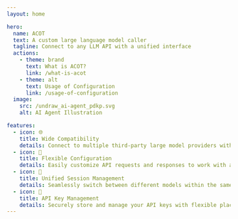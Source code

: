 ```yaml
---
layout: home

hero:
  name: ACOT
  text: A custom large language model caller
  tagline: Connect to any LLM API with a unified interface
  actions:
    - theme: brand
      text: What is ACOT?
      link: /what-is-acot
    - theme: alt
      text: Usage of Configuration
      link: /usage-of-configuration
  image:
    src: /undraw_ai-agent_pdkp.svg
    alt: AI Agent Illustration

features:
  - icon: 🌐
    title: Wide Compatibility
    details: Connect to multiple third-party large model providers with a unified interface, supporting virtually any LLM with an open API.
  - icon: 🔄
    title: Flexible Configuration
    details: Easily customize API requests and responses to work with any model API format through an intuitive configuration system.
  - icon: 💬
    title: Unified Session Management
    details: Seamlessly switch between different models within the same conversation while maintaining complete context.
  - icon: 🔑
    title: API Key Management
    details: Securely store and manage your API keys with flexible placement options in headers or request body.
---
```

